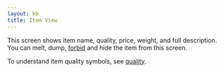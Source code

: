 ```yaml
---
layout: kb
title: Item View
---
```


This screen shows item name, quality, price, weight, and full description. You can melt, dump, [forbid](forbid.html) and hide the item from this screen.

To understand item quality symbols, see [quality](quality.html).